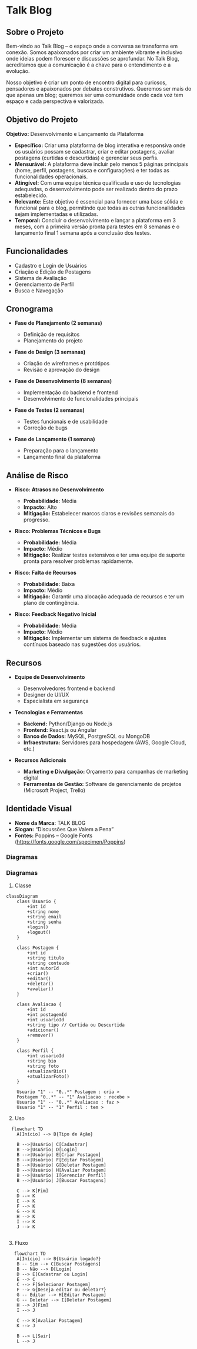 # Talk Blog

## Sobre o Projeto

Bem-vindo ao Talk Blog – o espaço onde a conversa se transforma em conexão. Somos apaixonados por criar um ambiente vibrante e inclusivo onde ideias podem florescer e discussões se aprofundar. No Talk Blog, acreditamos que a comunicação é a chave para o entendimento e a evolução.

Nosso objetivo é criar um ponto de encontro digital para curiosos, pensadores e apaixonados por debates construtivos. Queremos ser mais do que apenas um blog; queremos ser uma comunidade onde cada voz tem espaço e cada perspectiva é valorizada.

## Objetivo do Projeto

**Objetivo:** Desenvolvimento e Lançamento da Plataforma

- **Específico:** Criar uma plataforma de blog interativa e responsiva onde os usuários possam se cadastrar, criar e editar postagens, avaliar postagens (curtidas e descurtidas) e gerenciar seus perfis.
- **Mensurável:** A plataforma deve incluir pelo menos 5 páginas principais (home, perfil, postagens, busca e configurações) e ter todas as funcionalidades operacionais.
- **Atingível:** Com uma equipe técnica qualificada e uso de tecnologias adequadas, o desenvolvimento pode ser realizado dentro do prazo estabelecido.
- **Relevante:** Este objetivo é essencial para fornecer uma base sólida e funcional para o blog, permitindo que todas as outras funcionalidades sejam implementadas e utilizadas.
- **Temporal:** Concluir o desenvolvimento e lançar a plataforma em 3 meses, com a primeira versão pronta para testes em 8 semanas e o lançamento final 1 semana após a conclusão dos testes.

## Funcionalidades

- Cadastro e Login de Usuários
- Criação e Edição de Postagens
- Sistema de Avaliação
- Gerenciamento de Perfil
- Busca e Navegação

## Cronograma

- **Fase de Planejamento (2 semanas)**
  - Definição de requisitos
  - Planejamento do projeto

- **Fase de Design (3 semanas)**
  - Criação de wireframes e protótipos
  - Revisão e aprovação do design

- **Fase de Desenvolvimento (8 semanas)**
  - Implementação do backend e frontend
  - Desenvolvimento de funcionalidades principais

- **Fase de Testes (2 semanas)**
  - Testes funcionais e de usabilidade
  - Correção de bugs

- **Fase de Lançamento (1 semana)**
  - Preparação para o lançamento
  - Lançamento final da plataforma

## Análise de Risco

- **Risco: Atrasos no Desenvolvimento**
  - **Probabilidade:** Média
  - **Impacto:** Alto
  - **Mitigação:** Estabelecer marcos claros e revisões semanais do progresso.

- **Risco: Problemas Técnicos e Bugs**
  - **Probabilidade:** Média
  - **Impacto:** Médio
  - **Mitigação:** Realizar testes extensivos e ter uma equipe de suporte pronta para resolver problemas rapidamente.

- **Risco: Falta de Recursos**
  - **Probabilidade:** Baixa
  - **Impacto:** Médio
  - **Mitigação:** Garantir uma alocação adequada de recursos e ter um plano de contingência.

- **Risco: Feedback Negativo Inicial**
  - **Probabilidade:** Média
  - **Impacto:** Médio
  - **Mitigação:** Implementar um sistema de feedback e ajustes contínuos baseado nas sugestões dos usuários.

## Recursos

- **Equipe de Desenvolvimento**
  - Desenvolvedores frontend e backend
  - Designer de UI/UX
  - Especialista em segurança

- **Tecnologias e Ferramentas**
  - **Backend:** Python/Django ou Node.js
  - **Frontend:** React.js ou Angular
  - **Banco de Dados:** MySQL, PostgreSQL ou MongoDB
  - **Infraestrutura:** Servidores para hospedagem (AWS, Google Cloud, etc.)

- **Recursos Adicionais**
  - **Marketing e Divulgação:** Orçamento para campanhas de marketing digital
  - **Ferramentas de Gestão:** Software de gerenciamento de projetos (Microsoft Project, Trello)

## Identidade Visual

- **Nome da Marca:** TALK BLOG
- **Slogan:** “Discussões Que Valem a Pena”
- **Fontes:** Poppins – Google Fonts (https://fonts.google.com/specimen/Poppins)

### Diagramas

### Diagramas

1. Classe

```mermaid
classDiagram
    class Usuario {
        +int id
        +string nome
        +string email
        +string senha
        +login()
        +logout()
    }

    class Postagem {
        +int id
        +string titulo
        +string conteudo
        +int autorId
        +criar()
        +editar()
        +deletar()
        +avaliar()
    }

    class Avaliacao {
        +int id
        +int postagemId
        +int usuarioId
        +string tipo // Curtida ou Descurtida
        +adicionar()
        +remover()
    }

    class Perfil {
        +int usuarioId
        +string bio
        +string foto
        +atualizarBio()
        +atualizarFoto()
    }

    Usuario "1" -- "0..*" Postagem : cria >
    Postagem "0..*" -- "1" Avaliacao : recebe >
    Usuario "1" -- "0..*" Avaliacao : faz >
    Usuario "1" -- "1" Perfil : tem >

```

  2. Uso
```mermaid
  flowchart TD
    A[Início] --> B{Tipo de Ação}

    B -->|Usuário| C[Cadastrar]
    B -->|Usuário| D[Login]
    B -->|Usuário| E[Criar Postagem]
    B -->|Usuário| F[Editar Postagem]
    B -->|Usuário| G[Deletar Postagem]
    B -->|Usuário| H[Avaliar Postagem]
    B -->|Usuário| I[Gerenciar Perfil]
    B -->|Usuário| J[Buscar Postagens]

    C --> K[Fim]
    D --> K
    E --> K
    F --> K
    G --> K
    H --> K
    I --> K
    J --> K


```

  3. Fluxo
```mermaid
   flowchart TD
    A[Início] --> B{Usuário logado?}
    B -- Sim --> C[Buscar Postagens]
    B -- Não --> D[Login]
    D --> E[Cadastrar ou Login]
    E --> C
    C --> F[Selecionar Postagem]
    F --> G{Deseja editar ou deletar?}
    G -- Editar --> H[Editar Postagem]
    G -- Deletar --> I[Deletar Postagem]
    H --> J[Fim]
    I --> J

    C --> K[Avaliar Postagem]
    K --> J

    B --> L[Sair]
    L --> J

```